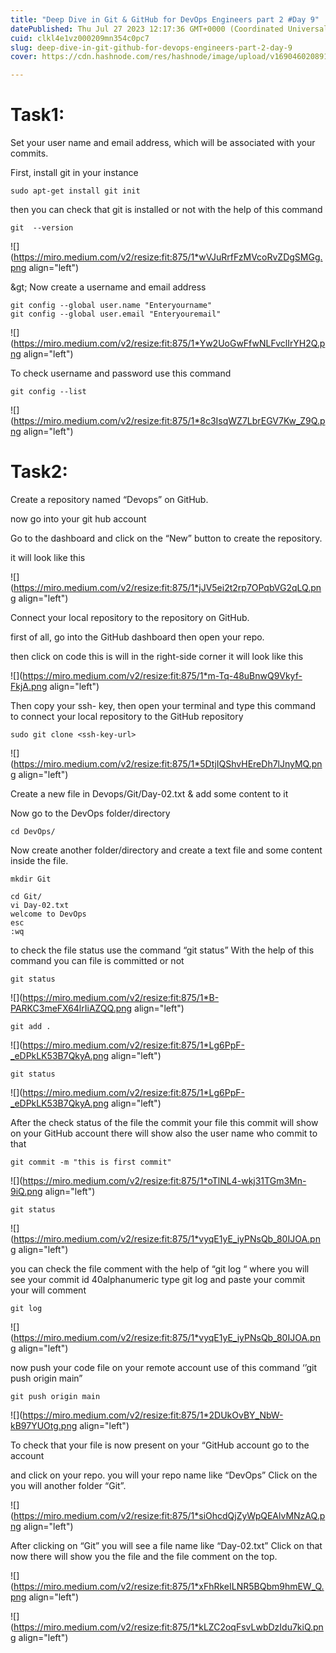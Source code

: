 ```yaml
---
title: "Deep Dive in Git & GitHub for DevOps Engineers part 2 #Day 9"
datePublished: Thu Jul 27 2023 12:17:36 GMT+0000 (Coordinated Universal Time)
cuid: clkl4e1vz000209mn354c0pc7
slug: deep-dive-in-git-github-for-devops-engineers-part-2-day-9
cover: https://cdn.hashnode.com/res/hashnode/image/upload/v1690460208915/86aab884-f3e1-4494-8fc2-f880101dd83c.webp

---
```


# **Task1:**

Set your user name and email address, which will be associated with your commits.

First, install git in your instance

```plaintext
sudo apt-get install git init
```

then you can check that git is installed or not with the help of this command

```plaintext
git  --version
```

![](https://miro.medium.com/v2/resize:fit:875/1*wVJuRrfFzMVcoRvZDgSMGg.png align="left")

\&gt; Now create a username and email address

```plaintext
git config --global user.name "Enteryourname"
git config --global user.email "Enteryouremail"
```

![](https://miro.medium.com/v2/resize:fit:875/1*Yw2UoGwFfwNLFvclIrYH2Q.png align="left")

To check username and password use this command

```plaintext
git config --list
```

![](https://miro.medium.com/v2/resize:fit:875/1*8c3IsqWZ7LbrEGV7Kw_Z9Q.png align="left")

# **Task2:**

Create a repository named “Devops” on GitHub.

now go into your git hub account

Go to the dashboard and click on the “New” button to create the repository.

it will look like this

![](https://miro.medium.com/v2/resize:fit:875/1*jJV5ei2t2rp7OPqbVG2qLQ.png align="left")

Connect your local repository to the repository on GitHub.

first of all, go into the GitHub dashboard then open your repo.

then click on code this is will in the right-side corner it will look like this

![](https://miro.medium.com/v2/resize:fit:875/1*m-Tq-48uBnwQ9Vkyf-FkjA.png align="left")

Then copy your ssh- key, then open your terminal and type this command to connect your local repository to the GitHub repository

```plaintext
sudo git clone <ssh-key-url>
```

![](https://miro.medium.com/v2/resize:fit:875/1*5DtjIQShvHEreDh7lJnyMQ.png align="left")

Create a new file in Devops/Git/Day-02.txt & add some content to it

Now go to the DevOps folder/directory

```plaintext
cd DevOps/
```

Now create another folder/directory and create a text file and some content inside the file.

```plaintext
mkdir Git
```

```plaintext
cd Git/
vi Day-02.txt
welcome to DevOps
esc
:wq
```

to check the file status use the command “git status” With the help of this command you can file is committed or not

```plaintext
git status
```

![](https://miro.medium.com/v2/resize:fit:875/1*B-PARKC3meFX64lrIiAZQQ.png align="left")

```plaintext
git add .
```

![](https://miro.medium.com/v2/resize:fit:875/1*Lg6PpF-_eDPkLK53B7QkyA.png align="left")

```plaintext
git status
```

![](https://miro.medium.com/v2/resize:fit:875/1*Lg6PpF-_eDPkLK53B7QkyA.png align="left")

After the check status of the file the commit your file this commit will show on your GitHub account there will show also the user name who commit to that

```plaintext
git commit -m "this is first commit"
```

![](https://miro.medium.com/v2/resize:fit:875/1*oTlNL4-wkj31TGm3Mn-9iQ.png align="left")

```plaintext
git status
```

![](https://miro.medium.com/v2/resize:fit:875/1*vyqE1yE_iyPNsQb_80IJOA.png align="left")

you can check the file comment with the help of “git log “ where you will see your commit id 40alphanumeric type git log and paste your commit your will comment

```plaintext
git log
```

![](https://miro.medium.com/v2/resize:fit:875/1*vyqE1yE_iyPNsQb_80IJOA.png align="left")

now push your code file on your remote account use of this command ‘’git push origin main”

```plaintext
git push origin main
```

![](https://miro.medium.com/v2/resize:fit:875/1*2DUkOvBY_NbW-kB97YUOtg.png align="left")

To check that your file is now present on your “GitHub account go to the account

and click on your repo. you will your repo name like “DevOps” Click on the you will another folder “Git”.

![](https://miro.medium.com/v2/resize:fit:875/1*siOhcdQjZyWpQEAlvMNzAQ.png align="left")

After clicking on “Git” you will see a file name like “Day-02.txt” Click on that now there will show you the file and the file comment on the top.

![](https://miro.medium.com/v2/resize:fit:875/1*xFhRkeILNR5BQbm9hmEW_Q.png align="left")

![](https://miro.medium.com/v2/resize:fit:875/1*kLZC2oqFsvLwbDzIdu7kiQ.png align="left")